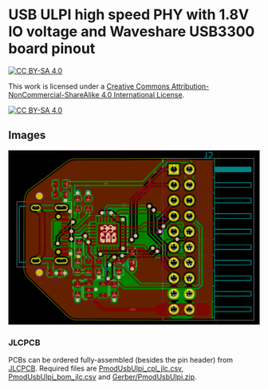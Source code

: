 USB ULPI high speed PHY with 1.8V IO voltage
and Waveshare USB3300 board pinout
===

[![CC BY-SA 4.0][cc-by-sa-shield]][cc-by-sa]

This work is licensed under a [Creative Commons Attribution-NonCommercial-ShareAlike 4.0 International License][cc-by-sa].

[![CC BY-SA 4.0][cc-by-sa-image]][cc-by-sa]

[cc-by-sa]: http://creativecommons.org/licenses/by-nc-sa/4.0/
[cc-by-sa-image]: https://licensebuttons.net/l/by-nc-sa/4.0/88x31.png
[cc-by-sa-shield]: https://img.shields.io/badge/License-CC%20BY--NC--SA%204.0-lightgrey.svg

## Images

![PCB top](Images/pcb_top.png)

### JLCPCB

PCBs can be ordered fully-assembled (besides the pin header) from [JLCPCB](https://jlcpcb.com). Required files are
[PmodUsbUlpi_cpl_jlc.csv](PmodUsbUlpi_cpl_jlc.csv), [PmodUsbUlpi_bom_jlc.csv](PmodUsbUlpi_cpl_jlc.csv) and
[Gerber/PmodUsbUlpi.zip](Gerber/UsbUlpi.zip).